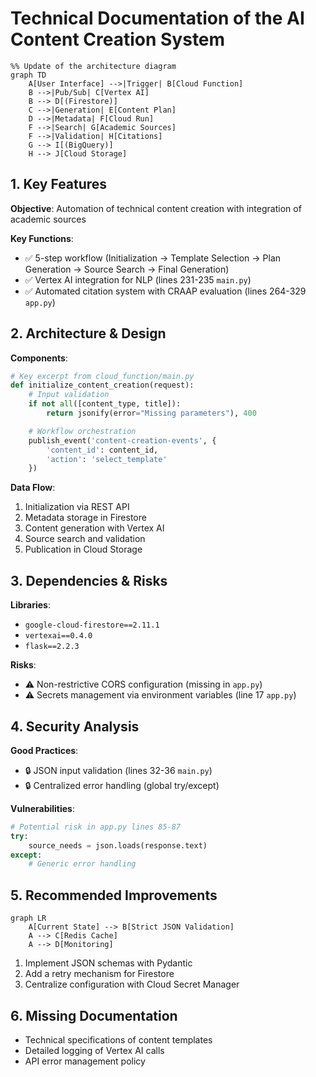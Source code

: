 # Technical Documentation of the AI Content Creation System

```mermaid
%% Update of the architecture diagram
graph TD
    A[User Interface] -->|Trigger| B[Cloud Function]
    B -->|Pub/Sub| C[Vertex AI]
    B --> D[(Firestore)]
    C -->|Generation| E[Content Plan]
    D -->|Metadata| F[Cloud Run]
    F -->|Search| G[Academic Sources]
    F -->|Validation| H[Citations]
    G --> I[(BigQuery)]
    H --> J[Cloud Storage]
```

## 1. Key Features
**Objective**: Automation of technical content creation with integration of academic sources

**Key Functions**:
- ✅ 5-step workflow (Initialization → Template Selection → Plan Generation → Source Search → Final Generation)
- ✅ Vertex AI integration for NLP (lines 231-235 `main.py`)
- ✅ Automated citation system with CRAAP evaluation (lines 264-329 `app.py`)

## 2. Architecture & Design
**Components**:
```python
# Key excerpt from cloud_function/main.py
def initialize_content_creation(request):
    # Input validation
    if not all([content_type, title]):
        return jsonify(error="Missing parameters"), 400

    # Workflow orchestration
    publish_event('content-creation-events', {
        'content_id': content_id,
        'action': 'select_template'
    })
```

**Data Flow**:
1. Initialization via REST API
2. Metadata storage in Firestore
3. Content generation with Vertex AI
4. Source search and validation
5. Publication in Cloud Storage

## 3. Dependencies & Risks
**Libraries**:
- `google-cloud-firestore==2.11.1`
- `vertexai==0.4.0`
- `flask==2.2.3`

**Risks**:
- ⚠️ Non-restrictive CORS configuration (missing in `app.py`)
- ⚠️ Secrets management via environment variables (line 17 `app.py`)

## 4. Security Analysis
**Good Practices**:
- 🔒 JSON input validation (lines 32-36 `main.py`)
- 🔒 Centralized error handling (global try/except)

**Vulnerabilities**:
```python
# Potential risk in app.py lines 85-87
try:
    source_needs = json.loads(response.text)
except:
    # Generic error handling
```

## 5. Recommended Improvements
```mermaid
graph LR
    A[Current State] --> B[Strict JSON Validation]
    A --> C[Redis Cache]
    A --> D[Monitoring]
```

1. Implement JSON schemas with Pydantic
2. Add a retry mechanism for Firestore
3. Centralize configuration with Cloud Secret Manager

## 6. Missing Documentation
- Technical specifications of content templates
- Detailed logging of Vertex AI calls
- API error management policy